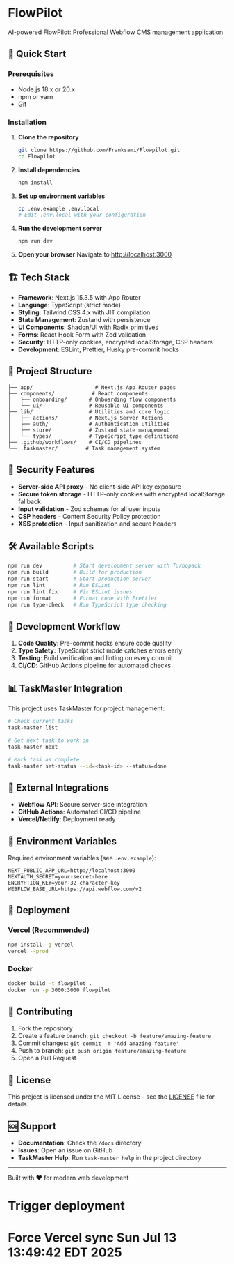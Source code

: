 # FlowPilot

AI-powered FlowPilot: Professional Webflow CMS management application

## 🚀 Quick Start

### Prerequisites

- Node.js 18.x or 20.x
- npm or yarn
- Git

### Installation

1. **Clone the repository**

   ```bash
   git clone https://github.com/Franksami/Flowpilot.git
   cd Flowpilot
   ```

2. **Install dependencies**

   ```bash
   npm install
   ```

3. **Set up environment variables**

   ```bash
   cp .env.example .env.local
   # Edit .env.local with your configuration
   ```

4. **Run the development server**

   ```bash
   npm run dev
   ```

5. **Open your browser**
   Navigate to [http://localhost:3000](http://localhost:3000)

## 🏗️ Tech Stack

- **Framework**: Next.js 15.3.5 with App Router
- **Language**: TypeScript (strict mode)
- **Styling**: Tailwind CSS 4.x with JIT compilation
- **State Management**: Zustand with persistence
- **UI Components**: Shadcn/UI with Radix primitives
- **Forms**: React Hook Form with Zod validation
- **Security**: HTTP-only cookies, encrypted localStorage, CSP headers
- **Development**: ESLint, Prettier, Husky pre-commit hooks

## 📁 Project Structure

```
├── app/                    # Next.js App Router pages
├── components/            # React components
│   ├── onboarding/       # Onboarding flow components
│   └── ui/               # Reusable UI components
├── lib/                  # Utilities and core logic
│   ├── actions/          # Next.js Server Actions
│   ├── auth/             # Authentication utilities
│   ├── store/            # Zustand state management
│   └── types/            # TypeScript type definitions
├── .github/workflows/    # CI/CD pipelines
└── .taskmaster/         # Task management system
```

## 🔐 Security Features

- **Server-side API proxy** - No client-side API key exposure
- **Secure token storage** - HTTP-only cookies with encrypted localStorage fallback
- **Input validation** - Zod schemas for all user inputs
- **CSP headers** - Content Security Policy protection
- **XSS protection** - Input sanitization and secure headers

## 🛠️ Available Scripts

```bash
npm run dev          # Start development server with Turbopack
npm run build        # Build for production
npm run start        # Start production server
npm run lint         # Run ESLint
npm run lint:fix     # Fix ESLint issues
npm run format       # Format code with Prettier
npm run type-check   # Run TypeScript type checking
```

## 🧪 Development Workflow

1. **Code Quality**: Pre-commit hooks ensure code quality
2. **Type Safety**: TypeScript strict mode catches errors early
3. **Testing**: Build verification and linting on every commit
4. **CI/CD**: GitHub Actions pipeline for automated checks

## 📊 TaskMaster Integration

This project uses TaskMaster for project management:

```bash
# Check current tasks
task-master list

# Get next task to work on
task-master next

# Mark task as complete
task-master set-status --id=<task-id> --status=done
```

## 🔗 External Integrations

- **Webflow API**: Secure server-side integration
- **GitHub Actions**: Automated CI/CD pipeline
- **Vercel/Netlify**: Deployment ready

## 📝 Environment Variables

Required environment variables (see `.env.example`):

```env
NEXT_PUBLIC_APP_URL=http://localhost:3000
NEXTAUTH_SECRET=your-secret-here
ENCRYPTION_KEY=your-32-character-key
WEBFLOW_BASE_URL=https://api.webflow.com/v2
```

## 🚀 Deployment

### Vercel (Recommended)

```bash
npm install -g vercel
vercel --prod
```

### Docker

```bash
docker build -t flowpilot .
docker run -p 3000:3000 flowpilot
```

## 🤝 Contributing

1. Fork the repository
2. Create a feature branch: `git checkout -b feature/amazing-feature`
3. Commit changes: `git commit -m 'Add amazing feature'`
4. Push to branch: `git push origin feature/amazing-feature`
5. Open a Pull Request

## 📄 License

This project is licensed under the MIT License - see the [LICENSE](LICENSE) file for details.

## 🆘 Support

- **Documentation**: Check the `/docs` directory
- **Issues**: Open an issue on GitHub
- **TaskMaster Help**: Run `task-master help` in the project directory

---

Built with ❤️ for modern web development

# Trigger deployment

# Force Vercel sync Sun Jul 13 13:49:42 EDT 2025
